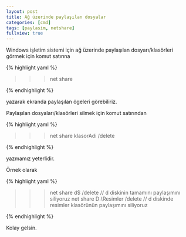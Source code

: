 ```yaml
---
layout: post
title: Ağ üzerinde paylaşılan dosyalar
categories: [cmd]
tags: [paylasim, netshare]
fullview: true
---
```


Windows işletim sistemi için ağ üzerinde paylaşılan dosyarı/klasörleri görmek için
komut satırına

{% highlight yaml %}

  >>> net share 

{% endhighlight %}

yazarak ekranda paylaşılan ögeleri görebiliriz.

Paylaşılan dosyaları/klasörleri silmek için komut satırından

{% highlight yaml %}

  >>> net share klasorAdi /delete

{% endhighlight %}

yazmamız yeterlidir.

Örnek olarak

{% highlight yaml %}

  >>> net share d$ /delete                 // d diskinin tamamını paylaşımını siliyoruz
  >>> net share D:\Resimler /delete        // d diskinde resimler klasörünün paylaşımını siliyoruz

{% endhighlight %}


Kolay gelsin.

